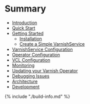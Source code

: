 # Summary

* [Introduction](README.md)
* [Quick Start](quick-start.md)
* [Getting Started]()
    * [Installation](installation.md)
    * [Create a Simple VarnishService]()
* [VarnishService Configuration](varnish-service-configuration.md)
* [Operator Configuration](operator-configuration.md)
* [VCL Configuration](vcl-configuration.md)
* [Monitoring]()
* [Updating your Varnish Operator]()
* [Debugging Issues]()
* [Architecture](architecture.md)
* [Development](development.md)

{% include "./build-info.md" %}

